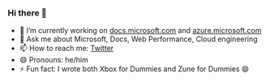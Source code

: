### Hi there 👋

- 🔭 I’m currently working on [docs.microsoft.com](https://docs.microsoft.com) and [azure.microsoft.com](https://azure.microsoft.com)
- 💬 Ask me about Microsoft, Docs, Web Performance, Cloud engineering
- 📫 How to reach me: [Twitter](https://twitter.com/duncanma)
- 😄 Pronouns: he/him
- ⚡ Fun fact: I wrote both Xbox for Dummies and Zune for Dummies 😄

<!--
**DuncanmaMSFT/DuncanmaMSFT** is a ✨ _special_ ✨ repository because its `README.md` (this file) appears on your GitHub profile.

Here are some ideas to get you started:

- 🔭 I’m currently working on ...
- 🌱 I’m currently learning ...
- 👯 I’m looking to collaborate on ...
- 🤔 I’m looking for help with ...
- 💬 Ask me about ...
- 📫 How to reach me: ...
- 😄 Pronouns: ...
- ⚡ Fun fact: ...
-->
